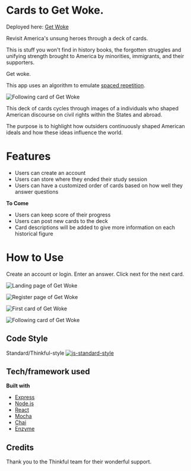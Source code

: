# Cards to Get Woke.
Deployed here: [Get Woke](https://shielded-inlet-36595.herokuapp.com/)

Revisit America's unsung heroes through a deck of cards.

This is stuff you won't find in history books, the forgotten struggles and unifying strength brought to America by minorities, immigrants, and their supporters.

Get woke.

This app uses an algorithm to emulate [spaced repetition](https://www.theguardian.com/education/2016/jan/23/spaced-repetition-a-hack-to-make-your-brain-store-information). 


![Following card of Get Woke](https://i.imgur.com/exTBnsW.png "Preview of GetWoke")

This deck of cards cycles through images of a individuals who shaped American discourse on civil rights within the States and abroad. 

The purpose is to highlight how outsiders continuously shaped American ideals and how these ideas influence the world. 


# Features
- Users can create an account
- Users can store where they ended their study session
- Users can have a customized order of cards based on how well they answer questions

**To Come**
- Users can keep score of their progress
- Users can post new cards to the deck
- Card descriptions will be added to give more information on each historical figure


# How to Use
Create an account or login. Enter an answer. Click next for the next card.

![Landing page of Get Woke](https://i.imgur.com/DzTA16P.png "Users will be greated here")

![Register page of Get Woke](https://i.imgur.com/8sloM0I.png "Users will be able to register a new account here")

![First card of Get Woke](https://i.imgur.com/Rmag0cV.png "Users are presented with this as the first card. They can answer and receive feedback. When they click next, the next card will appear")

![Following card of Get Woke](https://i.imgur.com/exTBnsW.png "The next card in the deck")

## Code Style
Standard/Thinkful-style
[![js-standard-style](https://img.shields.io/badge/code%20style-standard-brightgreen.svg?style=flat)](https://github.com/feross/standard)

## Tech/framework used

<b>Built with</b>
- [Express](https://expressjs.com/)
- [Node.js](https://nodejs.org/en/)
- [React](https://reactjs.org/)
- [Mocha](https://mochajs.org/)
- [Chai](http://www.chaijs.com/)
- [Enzyme](https://airbnb.io/enzyme/docs/api/)


## Credits
Thank you to the Thinkful team for their wonderful support. 